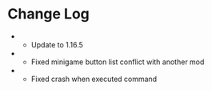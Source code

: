 # Change Log

* * Update to 1.16.5
* * Fixed minigame button list conflict with another mod
* * Fixed crash when executed command